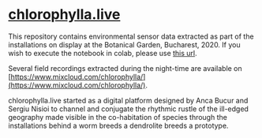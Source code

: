 # [chlorophylla.live](https://www.chlorophylla.live/x/hello-world/)

This repository contains environmental sensor data extracted as part of the installations on display at the Botanical Garden, Bucharest, 2020. If you wish to execute the notebook in colab, please use [this url](https://colab.research.google.com/drive/1qIKeslN24RBLOnzep0XUFGZXWWQXa5n6?usp=sharing).

Several field recordings extracted during the night-time are available on [https://www.mixcloud.com/chlorophylla/](https://www.mixcloud.com/chlorophylla/).


chlorophylla.live started as a digital platform designed by Anca Bucur and Sergiu Nisioi to channel and conjugate the rhythmic rustle of the ill-edged geography made visible in the co-habitation of species through the installations behind a worm breeds a dendrolite breeds a prototype.


